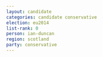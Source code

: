 ```yaml
---
layout: candidate
categories: candidate conservative
election: eu2014
list-rank: 0
person: ian-duncan
region: scotland
party: conservative
---
```

